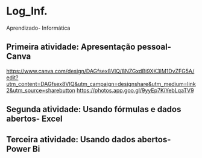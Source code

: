 # Log_Inf.
Aprendizado- Informática 

## Primeira atividade: Apresentação pessoal- Canva
https://www.canva.com/design/DAGfsex8VIQ/8NZGxdBi9XK3lM1DvZFG5A/edit?utm_content=DAGfsex8VIQ&utm_campaign=designshare&utm_medium=link2&utm_source=sharebutton
https://photos.app.goo.gl/9yyEp7KiYebLqaTV9
## Segunda atividade: Usando fórmulas e dados abertos- Excel 


## Terceira atividade: Usando dados abertos- Power Bi
